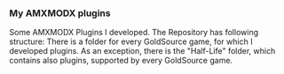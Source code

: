 ### My AMXMODX plugins

Some AMXMODX Plugins I developed. The Repository has following structure: There is a folder for every GoldSource game, for which I developed plugins. As an exception, there is the "Half-Life" folder, which contains also plugins, supported by every GoldSource game. 
